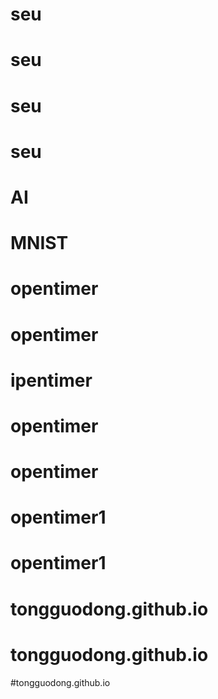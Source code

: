 # seu
# seu
# seu
# seu
# AI
# MNIST
# opentimer
# opentimer
# ipentimer
# opentimer
# opentimer
# opentimer1
# opentimer1
# tongguodong.github.io
# tongguodong.github.io
#tongguodong.github.io
